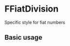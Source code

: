 # FFiatDivision

Specific style for fiat numbers

## Basic usage

<example file="f-fiat-division/basic" />
